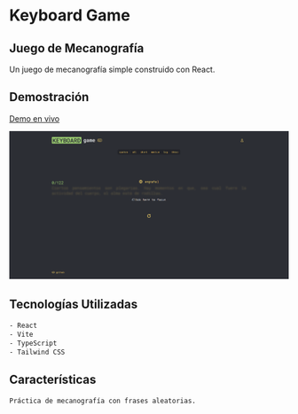 # Keyboard Game

## Juego de Mecanografía

Un juego de mecanografía simple construido con React.

## Demostración

[Demo en vivo](https://gamekeyboard.netlify.app/)

![Captura de pantalla](/screenshots/screenshot.png)

## Tecnologías Utilizadas

    - React
    - Vite
    - TypeScript
    - Tailwind CSS

## Características

    Práctica de mecanografía con frases aleatorias.